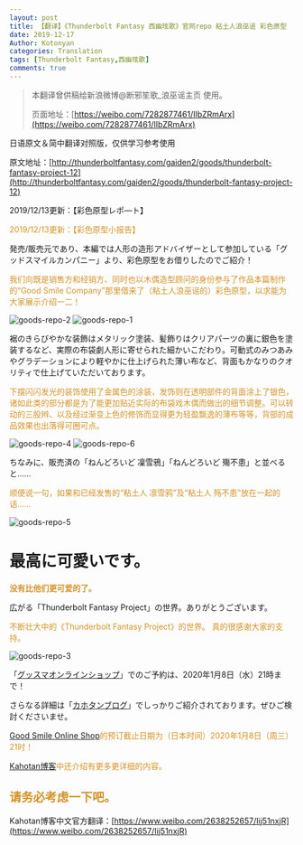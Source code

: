 ```yaml
---
layout: post
title: 【翻译】《Thunderbolt Fantasy 西幽玹歌》官网repo 粘土人浪巫谣 彩色原型
date: 2019-12-17
Author: Kotonyan
categories: Translation
tags: [Thunderbolt Fantasy,西幽玹歌]
comments: true
---
```


>本翻译曾供稿给新浪微博@断邪笙歌_浪巫谣主页 使用。
>
>页面地址：[https://weibo.com/7282877461/IlbZRmArx](https://weibo.com/7282877461/IlbZRmArx)

日语原文＆简中翻译对照版，仅供学习参考使用

原文地址：[http://thunderboltfantasy.com/gaiden2/goods/thunderbolt-fantasy-project-12](http://thunderboltfantasy.com/gaiden2/goods/thunderbolt-fantasy-project-12)

2019/12/13更新：【彩色原型レポ―ト】

<font color="#d49225">2019/12/13更新：【彩色原型小报告】</font>

発売/販売元であり、本編では人形の造形アドバイザーとして参加している「グッドスマイルカンパニー」より、彩色原型をお借りしたのでご紹介！

<font color="#d49225">我们向既是销售方和经销方、同时也以木偶造型顾问的身份参与了作品本篇制作的“Good Smile Company”那里借来了（粘土人浪巫谣的）彩色原型，以求能为大家展示介绍一二！</font>

![goods-repo-2](https://r.sinaimg.cn/large/article/652d8a211f16bf5ed2b264956ddac4f7)
![goods-repo-1](https://r.sinaimg.cn/large/article/d82b321d8ff748be50ecb1c82305f74b)

裾のきらびやかな装飾はメタリック塗装、髪飾りはクリアパーツの裏に銀色を塗装するなど、実際の布袋劇人形に寄せられた細かいこだわり。可動式のみつあみやグラデーションにより軽やかに仕上げられた薄い布など、背面もかなりのクオリティで仕上げていただいております。

<font color="#d49225">下摆闪闪发光的装饰使用了金属色的涂装，发饰则在透明部件的背面涂上了银色，诸如此类的部分都是为了能更加贴近实际的布袋戏木偶而做出的细节调整。可以转动的三股辫、以及经过渐变上色的修饰而显得更为轻盈飘逸的薄布等等，背部的成品效果也出落得可圈可点。</font>

![goods-repo-4](https://r.sinaimg.cn/large/article/9c74ac8222980c9018593298c7300324)
![goods-repo-6](https://r.sinaimg.cn/large/article/a56d7778d01eafe2c1abbbc40a03c61d)

ちなみに、販売済の「ねんどろいど 凜雪鴉」「ねんどろいど 殤不患」と並べると……

<font color="#d49225">顺便说一句，如果和已经发售的“粘土人 凛雪鸦”及“粘土人 殇不患”放在一起的话……</font>

![goods-repo-5](https://r.sinaimg.cn/large/article/c4215aadf4795298452f4675ed014d2b)

<h1>最高に可愛いです。</h1>

<b><font color="#d49225">没有比他们更可爱的了。</font></b>

広がる「Thunderbolt Fantasy Project」の世界。ありがとうございます。

<font color="#d49225">不断壮大中的《Thunderbolt Fantasy Project》的世界。 真的很感谢大家的支持。</font>

![goods-repo-3](https://r.sinaimg.cn/large/article/dad46080dbe6596c79023ad50d4607d1)

「[グッスマオンラインショップ](https://goodsmileshop.com/ja/%e3%82%ab%e3%83%86%e3%82%b4%e3%83%aa%e3%83%bc%e3%83%ab%e3%83%bc%e3%83%88/%e3%81%ad%e3%82%93%e3%81%a9%e3%82%8d%e3%81%84%e3%81%a9/%e3%81%ad%e3%82%93%e3%81%a9%e3%82%8d%e3%81%84%e3%81%a9-%e6%b5%aa%e5%b7%ab%e8%ac%a0/p/GSC_JP_00147)」でのご予約は、2020年1月8日（水）21時まで！

さらなる詳細は「[カホタンブログ](https://ameblo.jp/gsc-mikatan/entry-12549369841.html)」でしっかりご紹介されております。ぜひご検討くださいませ。

<font color="#d49225">[Good Smile Online Shop](https://goodsmileshop.com/ja/%e3%82%ab%e3%83%86%e3%82%b4%e3%83%aa%e3%83%bc%e3%83%ab%e3%83%bc%e3%83%88/%e3%81%ad%e3%82%93%e3%81%a9%e3%82%8d%e3%81%84%e3%81%a9/%e3%81%ad%e3%82%93%e3%81%a9%e3%82%8d%e3%81%84%e3%81%a9-%e6%b5%aa%e5%b7%ab%e8%ac%a0/p/GSC_JP_00147)的预订截止日期为（日本时间）2020年1月8日（周三）21时！</font>

<font color="#d49225"></font>[Kahotan博客](https://ameblo.jp/gsc-mikatan/entry-12549369841.html)<font color="#d49225">中还介绍有更多更详细的内容。</font>

<font color="#d49225">请务必考虑一下吧。</font>
<br>
----
Kahotan博客中文官方翻译：[https://www.weibo.com/2638252657/Iij51nxjR](https://www.weibo.com/2638252657/Iij51nxjR)
<br>
